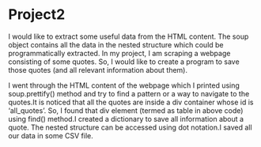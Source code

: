 # Project2

I would like to extract some useful data from the HTML content. The soup object contains all the data in the nested structure which could be programmatically extracted. In my project, I am scraping a webpage consisting of some quotes. So, I would like to create a program to save those quotes (and all relevant information about them).

I went through the HTML content of the webpage which I printed using soup.prettify() method and try to find a pattern or a way to navigate to the quotes.It is noticed that all the quotes are inside a div container whose id is ‘all_quotes’. So, I found that div element (termed as table in above code) using find() method.I created a dictionary to save all information about a quote. The nested structure can be accessed using dot notation.I saved all our data in some CSV file.

